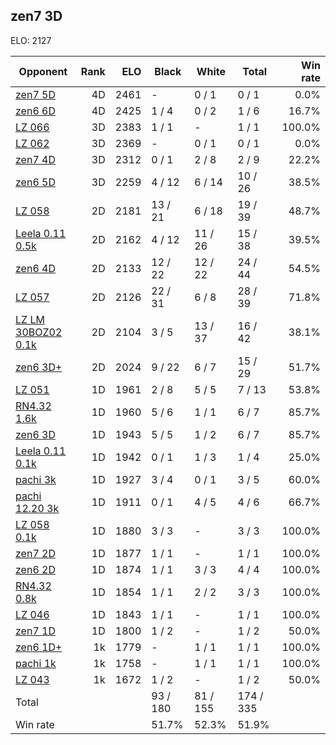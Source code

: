 ## zen7 3D ##

ELO: 2127

Opponent | Rank | ELO | Black | White | Total | Win rate
---------|-----:|----:|-------|-------|-------|-------:
[zen7 5D](zen7%205D.md) | 4D | 2461 | - | 0 / 1 | 0 / 1 | 0.0%
[zen6 6D](zen6%206D.md) | 4D | 2425 | 1 / 4 | 0 / 2 | 1 / 6 | 16.7%
[LZ 066](LZ%20066.md) | 3D | 2383 | 1 / 1 | - | 1 / 1 | 100.0%
[LZ 062](LZ%20062.md) | 3D | 2369 | - | 0 / 1 | 0 / 1 | 0.0%
[zen7 4D](zen7%204D.md) | 3D | 2312 | 0 / 1 | 2 / 8 | 2 / 9 | 22.2%
[zen6 5D](zen6%205D.md) | 3D | 2259 | 4 / 12 | 6 / 14 | 10 / 26 | 38.5%
[LZ 058](LZ%20058.md) | 2D | 2181 | 13 / 21 | 6 / 18 | 19 / 39 | 48.7%
[Leela 0.11 0.5k](Leela%200.11%200.5k.md) | 2D | 2162 | 4 / 12 | 11 / 26 | 15 / 38 | 39.5%
[zen6 4D](zen6%204D.md) | 2D | 2133 | 12 / 22 | 12 / 22 | 24 / 44 | 54.5%
[LZ 057](LZ%20057.md) | 2D | 2126 | 22 / 31 | 6 / 8 | 28 / 39 | 71.8%
[LZ LM 30BOZ02 0.1k](LZ%20LM%2030BOZ02%200.1k.md) | 2D | 2104 | 3 / 5 | 13 / 37 | 16 / 42 | 38.1%
[zen6 3D+](zen6%203D+.md) | 2D | 2024 | 9 / 22 | 6 / 7 | 15 / 29 | 51.7%
[LZ 051](LZ%20051.md) | 1D | 1961 | 2 / 8 | 5 / 5 | 7 / 13 | 53.8%
[RN4.32 1.6k](RN4.32%201.6k.md) | 1D | 1960 | 5 / 6 | 1 / 1 | 6 / 7 | 85.7%
[zen6 3D](zen6%203D.md) | 1D | 1943 | 5 / 5 | 1 / 2 | 6 / 7 | 85.7%
[Leela 0.11 0.1k](Leela%200.11%200.1k.md) | 1D | 1942 | 0 / 1 | 1 / 3 | 1 / 4 | 25.0%
[pachi 3k](pachi%203k.md) | 1D | 1927 | 3 / 4 | 0 / 1 | 3 / 5 | 60.0%
[pachi 12.20 3k](pachi%2012.20%203k.md) | 1D | 1911 | 0 / 1 | 4 / 5 | 4 / 6 | 66.7%
[LZ 058 0.1k](LZ%20058%200.1k.md) | 1D | 1880 | 3 / 3 | - | 3 / 3 | 100.0%
[zen7 2D](zen7%202D.md) | 1D | 1877 | 1 / 1 | - | 1 / 1 | 100.0%
[zen6 2D](zen6%202D.md) | 1D | 1874 | 1 / 1 | 3 / 3 | 4 / 4 | 100.0%
[RN4.32 0.8k](RN4.32%200.8k.md) | 1D | 1854 | 1 / 1 | 2 / 2 | 3 / 3 | 100.0%
[LZ 046](LZ%20046.md) | 1D | 1843 | 1 / 1 | - | 1 / 1 | 100.0%
[zen7 1D](zen7%201D.md) | 1D | 1800 | 1 / 2 | - | 1 / 2 | 50.0%
[zen6 1D+](zen6%201D+.md) | 1k | 1779 | - | 1 / 1 | 1 / 1 | 100.0%
[pachi 1k](pachi%201k.md) | 1k | 1758 | - | 1 / 1 | 1 / 1 | 100.0%
[LZ 043](LZ%20043.md) | 1k | 1672 | 1 / 2 | - | 1 / 2 | 50.0%
Total | | | 93 / 180 | 81 / 155 | 174 / 335 | 
Win rate| | | 51.7% | 52.3% | 51.9% | 

